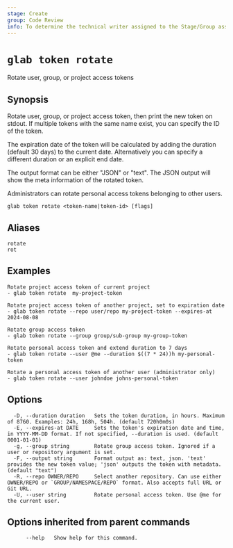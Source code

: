 ```yaml
---
stage: Create
group: Code Review
info: To determine the technical writer assigned to the Stage/Group associated with this page, see https://about.gitlab.com/handbook/product/ux/technical-writing/#assignments
---
```


<!--
This documentation is auto generated by a script.
Please do not edit this file directly. Run `make gen-docs` instead.
-->

# `glab token rotate`

Rotate user, group, or project access tokens

## Synopsis

Rotate user, group, or project access token, then print the new token on stdout. If multiple tokens with
the same name exist, you can specify the ID of the token.

The expiration date of the token will be calculated by adding the duration (default 30 days) to the
current date. Alternatively you can specify a different duration or an explicit end date.

The output format can be either "JSON" or "text". The JSON output will show the meta information of the
rotated token.

Administrators can rotate personal access tokens belonging to other users.

```plaintext
glab token rotate <token-name|token-id> [flags]
```

## Aliases

```plaintext
rotate
rot
```

## Examples

```plaintext
Rotate project access token of current project
- glab token rotate  my-project-token

Rotate project access token of another project, set to expiration date
- glab token rotate --repo user/repo my-project-token --expires-at 2024-08-08

Rotate group access token
- glab token rotate --group group/sub-group my-group-token

Rotate personal access token and extend duration to 7 days
- glab token rotate --user @me --duration $((7 * 24))h my-personal-token

Rotate a personal access token of another user (administrator only)
- glab token rotate --user johndoe johns-personal-token

```

## Options

```plaintext
  -D, --duration duration   Sets the token duration, in hours. Maximum of 8760. Examples: 24h, 168h, 504h. (default 720h0m0s)
  -E, --expires-at DATE     Sets the token's expiration date and time, in YYYY-MM-DD format. If not specified, --duration is used. (default 0001-01-01)
  -g, --group string        Rotate group access token. Ignored if a user or repository argument is set.
  -F, --output string       Format output as: text, json. 'text' provides the new token value; 'json' outputs the token with metadata. (default "text")
  -R, --repo OWNER/REPO     Select another repository. Can use either OWNER/REPO or `GROUP/NAMESPACE/REPO` format. Also accepts full URL or Git URL.
  -U, --user string         Rotate personal access token. Use @me for the current user.
```

## Options inherited from parent commands

```plaintext
      --help   Show help for this command.
```
